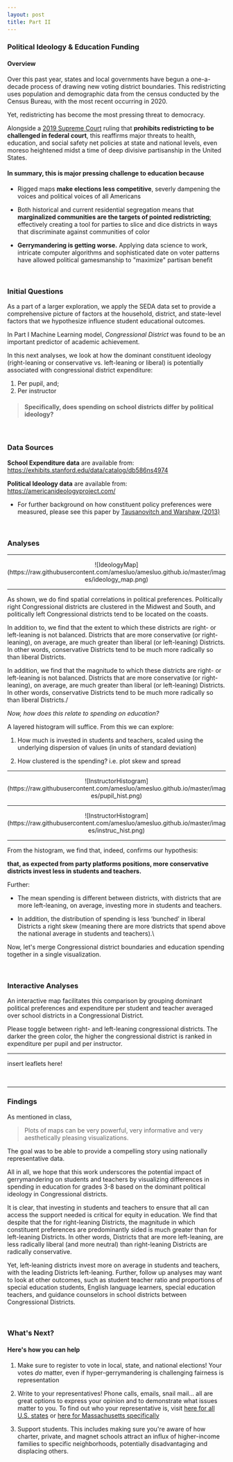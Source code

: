 ```yaml
---
layout: post
title: Part II
---
```


### Political Ideology & Education Funding

#### Overview

Over this past year, states and local governments have begun a one-a-decade process of drawing new voting district boundaries. This redistricting uses population and demographic data from the census conducted by the Census Bureau, with the most recent occurring in 2020.

Yet, redistricting has become the most pressing threat to democracy. 

Alongside a [2019 Supreme Court](https://www.brennancenter.org/our-work/court-cases/rucho-v-common-cause)  ruling that
**prohibits redistricting to be challenged in federal court**, this reaffirms major threats to health, education, and social safety net policies at state and national levels, even moreso heightened midst a time of deep divisive partisanship in the United States.

#### In summary, this is major pressing challenge to education because
- Rigged maps **make elections less competitive**, severly dampening the voices and political voices of all Americans

- Both historical and current residential segregation means that **marginalized communities are the targets of pointed redistricting**; effectively creating a tool for parties to slice and dice districts in ways that discriminate against communities of color

- **Gerrymandering is getting worse.** Applying data science to work, intricate computer algorithms and sophisticated date on voter patterns have allowed political gamesmanship to "maximize" partisan benefit

<br>

### Initial Questions

As a part of a larger exploration, we apply the SEDA data set to provide a comprehensive picture of factors at the household, district, and state-level factors that we hypothesize influence student educational outcomes. 

In Part I Machine Learning model, *Congressional District* was found to be an important predictor of academic achievement.

In this next analyses, we look at how the dominant constituent ideology (right-leaning or conservative vs. left-leaning or liberal) is potentially associated with congressional district expenditure:

1. Per pupil, and;
2. Per instructor 

> #### Specifically, does spending on school districts differ by political ideology?


<br>


### Data Sources

**School Expenditure data** are available from: https://exhibits.stanford.edu/data/catalog/db586ns4974

**Political Ideology data** are available from: https://americanideologyproject.com/

- For further background on how constituent policy preferences were measured, please see this paper by [Tausanovitch and Warshaw (2013)](https://americanideologyproject.com/JOP_Tausanovich_Warshaw_2013.pdf) 

<br>

### Analyses

---

<center>
![IdeologyMap](https://raw.githubusercontent.com/amesluo/amesluo.github.io/master/images/ideology_map.png)
</center>

---

As shown, we do find spatial correlations in political preferences. Politically right Congressional districts are clustered in the Midwest and South, and politically left Congressional districts tend to be located on the coasts.

In addition to, we find that the extent to which these districts are right- or left-leaning is not balanced. Districts that are more conservative (or right-leaning), on average, are much greater than liberal (or left-leaning) Districts. In other words, conservative Districts tend to be much more radically so than liberal Districts.

In addition, we find that the magnitude to which these districts are right- or left-leaning is not balanced. Districts that are more conservative (or right-leaning), on average, are much greater than liberal (or left-leaning) Districts. In other words, conservative Districts tend to be much more radically so than liberal Districts./

*Now, how does this relate to spending on education?*

A layered histogram will suffice. From this we can explore: 

1. How much is invested in students and teachers, scaled using the underlying dispersion of values (in units of standard deviation)

2. How clustered is the spending? i.e. plot skew and spread

---

<center>
![InstructorHistogram](https://raw.githubusercontent.com/amesluo/amesluo.github.io/master/images/pupil_hist.png)
</center>

---

<center>
![InstructorHistogram](https://raw.githubusercontent.com/amesluo/amesluo.github.io/master/images/instruc_hist.png)
</center>

---

From the histogram, we find that, indeed, confirms our hypothesis: 

**that, as expected from party platforms positions, more conservative districts invest less in students and teachers.**

Further: 

- The mean spending is different between districts, with districts that are more left-leaning, on average, investing more in students and teachers.

- In addition, the distribution of spending is less ‘bunched’ in liberal Districts a right skew (meaning there are more districts that spend above the national average in students and teachers).\

Now, let's merge Congressional district boundaries and education spending together in a single visualization.

<br>

### Interactive Analyses

An interactive map facilitates this comparison by grouping dominant political preferences and expenditure per student and teacher averaged over school districts in a Congressional District. 

Please toggle between right- and left-leaning congressional districts. The darker the green color, the higher the congressional district is ranked in expenditure per pupil and per instructor.

---
insert leaflets here!






<br>

---

### Findings

As mentioned in class, 

> Plots of maps can be very powerful, very informative and very aesthetically pleasing visualizations.

The goal was to be able to provide a compelling story using nationally representative data. 

All in all, we hope that this work underscores the potential impact of gerrymandering on students and teachers by visualizing differences in spending in education for grades 3-8 based on the dominant political ideology in Congressional districts.

It is clear, that investing in students and teachers to ensure that all can access the support needed is critical for equity in education. We find that despite that the for right-leaning Districts, the magnitude in which constituent preferences are predominantly sided is much greater than for left-leaning Districts. In other words, Districts that are more left-leaning, are less radically liberal (and more neutral) than right-leaning Districts are radically conservative.

Yet, left-leaning districts invest more on average in students and teachers, with the leading Districts left-leaning. Further, follow up analyses may want to look at other outcomes, such as student teacher ratio and proportions of special education students, English language learners, special education teachers, and guidance counselors in school districts between Congressional Districts.

<br>

### What's Next?
#### Here's how you can help

1. Make sure to register to vote in local, state, and national elections! Your votes *do* matter, even if hyper-gerrymandering is challenging fairness is representation

2. Write to your representatives! Phone calls, emails, snail mail... all are great options to express your opinion and to demonstrate what issues matter to you. 
To find out who your representative is, visit [here for all U.S. states](https://www.commoncause.org/find-your-representative/) or [here for Massachusetts specifically](https://malegislature.gov/search/findmylegislator)

3. Support students. This includes making sure you're aware of how charter, private, and magnet schools attract an influx of higher-income families to specific neighborhoods, potentially disadvantaging and displacing others.

